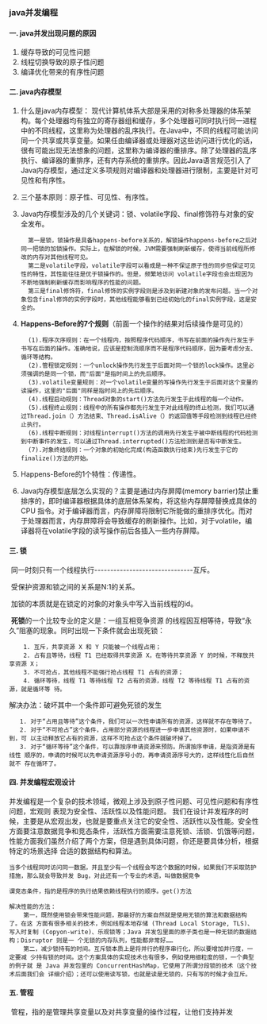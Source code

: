 ### 							java并发编程

#### 一.  java并发出现问题的原因

   1. 缓存导致的可见性问题	
   2. 线程切换导致的原子性问题
   3. 编译优化带来的有序性问题

#### 二. java内存模型

   1. 什么是java内存模型：
      ​        现代计算机体系大部是采用的对称多处理器的体系架构。每个处理器均有独立的寄存器组和缓存，多个处理器可同时执行同一进程中的不同线程，这里称为处理器的乱序执行。在Java中，不同的线程可能访问同一个共享或共享变量。如果任由编译器或处理器对这些访问进行优化的话，很有可能出现无法想象的问题，这里称为编译器的重排序。除了处理器的乱序执行、编译器的重排序，还有内存系统的重排序。因此Java语言规范引入了Java内存模型，通过定义多项规则对编译器和处理器进行限制，主要是针对可见性和有序性。

   2. 三个基本原则：原子性、可见性、有序性。

   3. Java内存模型涉及的几个关键词：锁、volatile字段、final修饰符与对象的安全发布。

      ```
      	第一是锁，锁操作是具备happens-before关系的，解锁操作happens-before之后对同一把锁的加锁操作。实际上，在解锁的时候，JVM需要强制刷新缓存，使得当前线程所修改的内存对其他线程可见。
      	第二是volatile字段，volatile字段可以看成是一种不保证原子性的同步但保证可见性的特性，其性能往往是优于锁操作的。但是，频繁地访问 volatile字段也会出现因为不断地强制刷新缓存而影响程序的性能的问题。
      	第三是final修饰符，final修饰的实例字段则是涉及到新建对象的发布问题。当一个对象包含final修饰的实例字段时，其他线程能够看到已经初始化的final实例字段，这是安全的。
      ```

   4. **Happens-Before的7个规则**（前面一个操作的结果对后续操作是可见的）

      ```
      	(1).程序次序规则：在一个线程内，按照程序代码顺序，书写在前面的操作先行发生于书写在后面的操作。准确地说，应该是控制流顺序而不是程序代码顺序，因为要考虑分支、循环等结构。
      	(2).管程锁定规则：一个unlock操作先行发生于后面对同一个锁的lock操作。这里必须强调的是同一个锁，而"后面"是指时间上的先后顺序。
      	(3).volatile变量规则：对一个volatile变量的写操作先行发生于后面对这个变量的读操作，这里的"后面"同样是指时间上的先后顺序。
      	(4).线程启动规则：Thread对象的start()方法先行发生于此线程的每一个动作。
      	(5).线程终止规则：线程中的所有操作都先行发生于对此线程的终止检测，我们可以通过Thread.join（）方法结束、Thread.isAlive（）的返回值等手段检测到线程已经终止执行。
      	(6).线程中断规则：对线程interrupt()方法的调用先行发生于被中断线程的代码检测到中断事件的发生，可以通过Thread.interrupted()方法检测到是否有中断发生。
      	(7).对象终结规则：一个对象的初始化完成(构造函数执行结束)先行发生于它的finalize()方法的开始。
      ```

   5. Happens-Before的1个特性：传递性。

   6. Java内存模型底层怎么实现的？主要是通过内存屏障(memory barrier)禁止重排序的，即时编译器根据具体的底层体系架构，将这些内存屏障替换成具体的 CPU 指令。对于编译器而言，内存屏障将限制它所能做的重排序优化。而对于处理器而言，内存屏障将会导致缓存的刷新操作。比如，对于volatile，编译器将在volatile字段的读写操作前后各插入一些内存屏障。

#### 三. 锁

​	同一时刻只有一个线程执行-------------------------------互斥。

​	受保护资源和锁之间的关系是N:1的关系。

​	加锁的本质就是在锁定的对象的对象头中写入当前线程的id。

​        **死锁**的一个比较专业的定义是：一组互相竞争资源 的线程因互相等待，导致“永久”阻塞的现象。同时出现一下条件就会出现死锁：

        1. 互斥，共享资源 X 和 Y 只能被一个线程占用； 
        2. 占有且等待，线程 T1 已经取得共享资源 X，在等待共享资源 Y 的时候，不释放共享资源 X；
        3. 不可抢占，其他线程不能强行抢占线程 T1 占有的资源； 
        4. 循环等待，线程 T1 等待线程 T2 占有的资源，线程 T2 等待线程 T1 占有的资源，就是循环等 待。

解决办法：破坏其中一个条件即可避免死锁的发生

```
   1. 对于“占用且等待”这个条件，我们可以一次性申请所有的资源，这样就不存在等待了。 
   2. 对于“不可抢占”这个条件，占用部分资源的线程进一步申请其他资源时，如果申请不到，可 以主动释放它占有的资源，这样不可抢占这个条件就破坏掉了。 
   3. 对于“循环等待”这个条件，可以靠按序申请资源来预防。所谓按序申请，是指资源是有线性 顺序的，申请的时候可以先申请资源序号小的，再申请资源序号大的，这样线性化后自然就不 存在循环了。
```

#### 四. 并发编程宏观设计	

​	并发编程是一个复杂的技术领域，微观上涉及到原子性问题、可见性问题和有序性问题，宏观则 表现为安全性、活跃性以及性能问题。
​	我们在设计并发程序的时候，主要是从宏观出发，也就是要重点关注它的安全性、活跃性以及性能。安全性方面要注意数据竞争和竞态条件，活跃性方面需要注意死锁、活锁、饥饿等问题，性能方面我们虽然介绍了两个方案，但是遇到具体问题，你还是要具体分析，根据特定的场景选择 合适的数据结构和算法。

```
当多个线程同时访问同一数据，并且至少有一个线程会写这个数据的时候，如果我们不采取防护 措施，那么就会导致并发 Bug，对此还有一个专业的术语，叫做数据竞争

谓竞态条件，指的是程序的执行结果依赖线程执行的顺序。get()方法

解决性能的方法：
	第一，既然使用锁会带来性能问题，那最好的方案自然就是使用无锁的算法和数据结构了。在这 方面有很多相关的技术，例如线程本地存储 (Thread Local Storage, TLS)、写入时复制 (Copyon-write)、乐观锁等；Java 并发包里面的原子类也是一种无锁的数据结构；Disruptor 则是一 个无锁的内存队列，性能都非常好……
	第二，减少锁持有的时间。互斥锁本质上是将并行的程序串行化，所以要增加并行度，一定要减 少持有锁的时间。这个方案具体的实现技术也有很多，例如使用细粒度的锁，一个典型的例子就 是 Java 并发包里的 ConcurrentHashMap，它使用了所谓分段锁的技术（这个技术后面我们会 详细介绍）；还可以使用读写锁，也就是读是无锁的，只有写的时候才会互斥。
```

#### 五. 管程

​	管程，指的是管理共享变量以及对共享变量的操作过程，让他们支持并发
